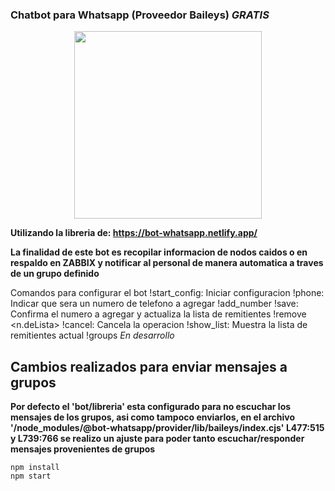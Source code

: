### Chatbot para Whatsapp (Proveedor Baileys) *GRATIS* ###
<p align="center">
<img width="300" src="https://upload.wikimedia.org/wikipedia/commons/b/bf/Zabbix_logo.png">
</p>

**Utilizando la libreria de: https://bot-whatsapp.netlify.app/**

**La finalidad de este bot es recopilar informacion de nodos caidos o en respaldo en ZABBIX y notificar al personal de manera automatica a traves de un grupo definido**

Comandos para configurar el bot
!start_config: Iniciar configuracion
!phone: Indicar que sera un numero de telefono a agregar
!add_number <numero>
!save: Confirma el numero a agregar y actualiza la lista de remitientes
!remove <n.deLista>
!cancel: Cancela la operacion
!show_list: Muestra la lista de remitientes actual
!groups *En desarrollo*


## Cambios realizados para enviar mensajes a grupos ##
**Por defecto el 'bot/libreria' esta configurado para no escuchar los mensajes de los grupos, asi como tampoco enviarlos, en el archivo '/node_modules/@bot-whatsapp/provider/lib/baileys/index.cjs' L477:515 y L739:766 se realizo un ajuste para poder tanto escuchar/responder mensajes provenientes de grupos**


```
npm install
npm start
```
